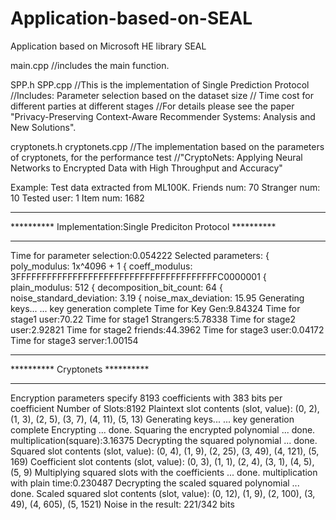 # Application-based-on-SEAL
Application based on Microsoft HE library SEAL

main.cpp 
//includes the main function.

SPP.h
SPP.cpp
//This is the implementation of Single Prediction Protocol
//Includes: Parameter selection based on the dataset size
//          Time cost for different parties at different stages
//For details please see the paper "Privacy-Preserving Context-Aware Recommender Systems: Analysis and New Solutions".

cryptonets.h
cryptonets.cpp
//The implementation based on the parameters of cryptonets, for the performance test
//"CryptoNets: Applying Neural Networks to Encrypted Data with High Throughput and Accuracy"

Example:
Test data extracted from ML100K.
Friends num: 70
Stranger num: 10
Tested user: 1
Item num: 1682

***************************************************************
********** Implementation:Single Prediciton Protocol **********
***************************************************************

Time for parameter selection:0.054222
Selected parameters:
{ poly_modulus: 1x^4096 + 1
{ coeff_modulus: 3FFFFFFFFFFFFFFFFFFFFFFFFFFFFFFFFFFFFFFFC0000001
{ plain_modulus: 512
{ decomposition_bit_count: 64
{ noise_standard_deviation: 3.19
{ noise_max_deviation: 15.95
Generating keys...
... key generation complete
Time for Key Gen:9.84324
Time for stage1 user:70.22
Time for stage1 Strangers:5.78338
Time for stage2 user:2.92821
Time for stage2 friends:44.3962
Time for stage3 user:0.04172
Time for stage3 server:1.00154


********************************
********** Cryptonets **********
********************************

Encryption parameters specify 8193 coefficients with 383 bits per coefficient
Number of Slots:8192
Plaintext slot contents (slot, value): (0, 2), (1, 3), (2, 5), (3, 7), (4, 11), (5, 13)
Generating keys...
... key generation complete
Encrypting ... done.
Squaring the encrypted polynomial ... done.
multiplication(square):3.16375
Decrypting the squared polynomial ... done.
Squared slot contents (slot, value): (0, 4), (1, 9), (2, 25), (3, 49), (4, 121), (5, 169)
Coefficient slot contents (slot, value): (0, 3), (1, 1), (2, 4), (3, 1), (4, 5), (5, 9)
Multiplying squared slots with the coefficients ...  done.
multiplication with plain time:0.230487
Decrypting the scaled squared polynomial ... done.
Scaled squared slot contents (slot, value): (0, 12), (1, 9), (2, 100), (3, 49), (4, 605), (5, 1521)
Noise in the result: 221/342 bits
